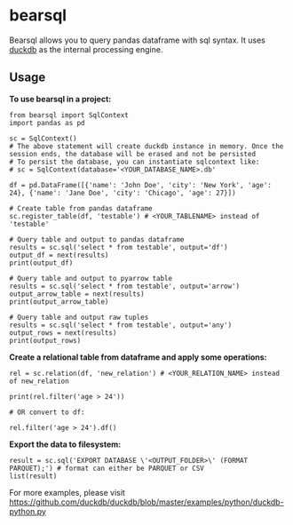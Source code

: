 # bearsql
Bearsql allows you to query pandas dataframe with sql syntax. It uses [duckdb](https://duckdb.org/) as the internal processing engine.

## Usage

**To use bearsql in a project:**
```
from bearsql import SqlContext
import pandas as pd

sc = SqlContext()
# The above statement will create duckdb instance in memory. Once the session ends, the database will be erased and not be persisted
# To persist the database, you can instantiate sqlcontext like:
# sc = SqlContext(database='<YOUR_DATABASE_NAME>.db'

df = pd.DataFrame([{'name': 'John Doe', 'city': 'New York', 'age': 24}, {'name': 'Jane Doe', 'city': 'Chicago', 'age': 27}])

# Create table from pandas dataframe
sc.register_table(df, 'testable') # <YOUR_TABLENAME> instead of 'testable'

# Query table and output to pandas dataframe
results = sc.sql('select * from testable', output='df')
output_df = next(results)
print(output_df)

# Query table and output to pyarrow table
results = sc.sql('select * from testable', output='arrow')
output_arrow_table = next(results)
print(output_arrow_table)

# Query table and output raw tuples
results = sc.sql('select * from testable', output='any')
output_rows = next(results)
print(output_rows)
```

**Create a relational table from dataframe and apply some operations:**
```
rel = sc.relation(df, 'new_relation') # <YOUR_RELATION_NAME> instead of new_relation

print(rel.filter('age > 24'))

# OR convert to df:

rel.filter('age > 24').df()
```

**Export the data to filesystem:**
```
result = sc.sql('EXPORT DATABASE \'<OUTPUT_FOLDER>\' (FORMAT PARQUET);') # format can either be PARQUET or CSV
list(result)
```
For more examples, please visit https://github.com/duckdb/duckdb/blob/master/examples/python/duckdb-python.py 
